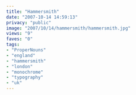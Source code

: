 ```yaml
---
title: "Hammersmith"
date: "2007-10-14 14:59:13"
privacy: "public"
image: "2007/10/14/hammersmith/hammersmith.jpg"
views: "9"
faves: "0"
tags:
- "ProperNouns"
- "england"
- "hammersmith"
- "london"
- "monochrome"
- "typography"
- "uk"
---
```


